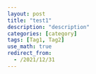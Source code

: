 ```yaml
---
layout: post
title: "test1"
description: "description"
categories: [category]
tags: [Tag1, Tag2]
use_math: true
redirect_from:
  - /2021/12/31
---
```

